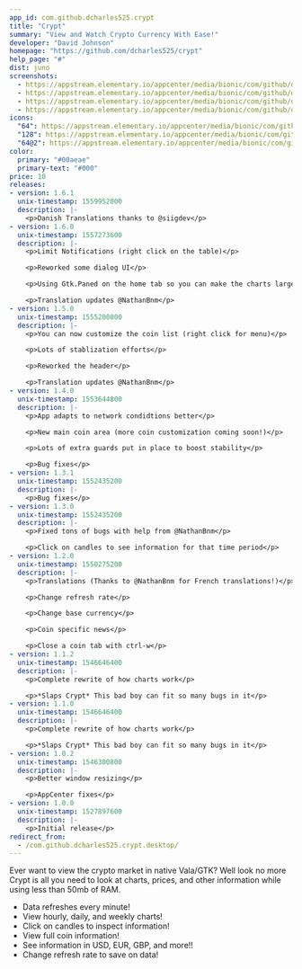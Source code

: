 ```yaml
---
app_id: com.github.dcharles525.crypt
title: "Crypt"
summary: "View and Watch Crypto Currency With Ease!"
developer: "David Johnson"
homepage: "https://github.com/dcharles525/crypt"
help_page: "#"
dist: juno
screenshots:
  - https://appstream.elementary.io/appcenter/media/bionic/com/github/dcharles525.crypt/E7D4C1B787559DBEFB024DF0A84D9CA2/screenshots/image-1_orig.png
  - https://appstream.elementary.io/appcenter/media/bionic/com/github/dcharles525.crypt/E7D4C1B787559DBEFB024DF0A84D9CA2/screenshots/image-2_orig.png
  - https://appstream.elementary.io/appcenter/media/bionic/com/github/dcharles525.crypt/E7D4C1B787559DBEFB024DF0A84D9CA2/screenshots/image-3_orig.png
  - https://appstream.elementary.io/appcenter/media/bionic/com/github/dcharles525.crypt/E7D4C1B787559DBEFB024DF0A84D9CA2/screenshots/image-4_orig.png
icons:
  "64": https://appstream.elementary.io/appcenter/media/bionic/com/github/dcharles525.crypt/E7D4C1B787559DBEFB024DF0A84D9CA2/icons/64x64/com.github.dcharles525.crypt_com.github.dcharles525.crypt.png
  "128": https://appstream.elementary.io/appcenter/media/bionic/com/github/dcharles525.crypt/E7D4C1B787559DBEFB024DF0A84D9CA2/icons/128x128/com.github.dcharles525.crypt_com.github.dcharles525.crypt.png
  "64@2": https://appstream.elementary.io/appcenter/media/bionic/com/github/dcharles525.crypt/E7D4C1B787559DBEFB024DF0A84D9CA2/icons/64x64@2/com.github.dcharles525.crypt_com.github.dcharles525.crypt.png
color:
  primary: "#00aeae"
  primary-text: "#000"
price: 10
releases:
- version: 1.6.1
  unix-timestamp: 1559952000
  description: |-
    <p>Danish Translations thanks to @siigdev</p>
- version: 1.6.0
  unix-timestamp: 1557273600
  description: |-
    <p>Limit Notifications (right click on the table)</p>

    <p>Reworked some dialog UI</p>

    <p>Using Gtk.Paned on the home tab so you can make the charts larger</p>

    <p>Translation updates @NathanBnm</p>
- version: 1.5.0
  unix-timestamp: 1555200000
  description: |-
    <p>You can now customize the coin list (right click for menu)</p>

    <p>Lots of stablization efforts</p>

    <p>Reworked the header</p>

    <p>Translation updates @NathanBnm</p>
- version: 1.4.0
  unix-timestamp: 1553644800
  description: |-
    <p>App adapts to network condidtions better</p>

    <p>New main coin area (more coin customization coming soon!)</p>

    <p>Lots of extra guards put in place to boost stability</p>

    <p>Bug fixes</p>
- version: 1.3.1
  unix-timestamp: 1552435200
  description: |-
    <p>Bug fixes</p>
- version: 1.3.0
  unix-timestamp: 1552435200
  description: |-
    <p>Fixed tons of bugs with help from @NathanBnm</p>

    <p>Click on candles to see information for that time period</p>
- version: 1.2.0
  unix-timestamp: 1550275200
  description: |-
    <p>Translations (Thanks to @NathanBnm for French translations!)</p>

    <p>Change refresh rate</p>

    <p>Change base currency</p>

    <p>Coin specific news</p>

    <p>Close a coin tab with ctrl-w</p>
- version: 1.1.2
  unix-timestamp: 1546646400
  description: |-
    <p>Complete rewrite of how charts work</p>

    <p>*Slaps Crypt* This bad boy can fit so many bugs in it</p>
- version: 1.1.0
  unix-timestamp: 1546646400
  description: |-
    <p>Complete rewrite of how charts work</p>

    <p>*Slaps Crypt* This bad boy can fit so many bugs in it</p>
- version: 1.0.2
  unix-timestamp: 1546300800
  description: |-
    <p>Better window resizing</p>

    <p>AppCenter fixes</p>
- version: 1.0.0
  unix-timestamp: 1527897600
  description: |-
    <p>Initial release</p>
redirect_from:
  - /com.github.dcharles525.crypt.desktop/
---
```


<p>Ever want to view the crypto market in native Vala/GTK? Well look no more Crypt is all you need to look at charts, prices, and other information while using less than 50mb of RAM.</p>
<ul>
  <li>Data refreshes every minute!</li>
  <li>View hourly, daily, and weekly charts!</li>
  <li>Click on candles to inspect information!</li>
  <li>View full coin information!</li>
  <li>See information in USD, EUR, GBP, and more!!</li>
  <li>Change refresh rate to save on data!</li>
</ul>